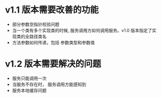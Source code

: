 # v1.1 版本需要改善的功能

* 部分参数空指针校验问题
* 当一个类有多个实现类的时候, 服务调用方如何调用服务。v1.0 版本指定了实现类的全路径类名
* 方法参数如何传递，包括 参数类型和参数值

# v1.2 版本需要解决的问题

* 服务只能调用一次
* 当服务不存在时， 服务调用方能感知到
* 服务本地缓存问题





